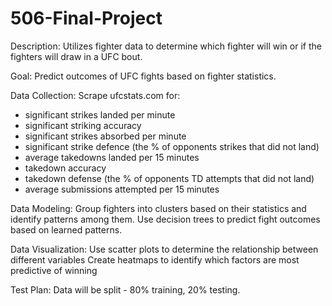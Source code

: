 # 506-Final-Project

Description: 
Utilizes fighter data to determine which fighter will win or if the fighters will draw in a UFC bout.

Goal:
Predict outcomes of UFC fights based on fighter statistics.

Data Collection:
Scrape ufcstats.com for:
- significant strikes landed per minute
- significant striking accuracy
- significant strikes absorbed per minute
- significant strike defence (the % of opponents strikes that did not land)
- average takedowns landed per 15 minutes
- takedown accuracy
- takedown defense (the % of opponents TD attempts that did not land)
- average submissions attempted per 15 minutes

Data Modeling:
Group fighters into clusters based on their statistics and identify patterns among them.
Use decision trees to predict fight outcomes based on learned patterns.

Data Visualization:
Use scatter plots to determine the relationship between different variables
Create heatmaps to identify which factors are most predictive of winning

Test Plan:
Data will be split - 80% training, 20% testing.
